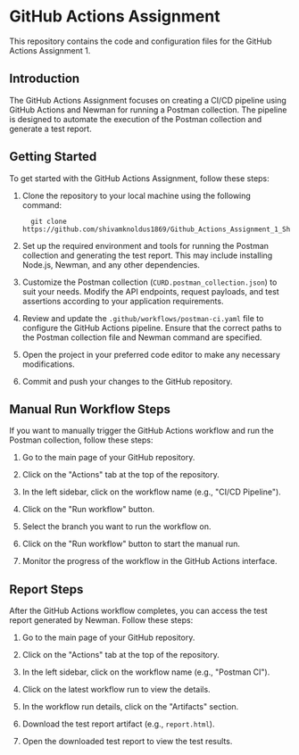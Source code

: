 # GitHub Actions Assignment

This repository contains the code and configuration files for the GitHub Actions Assignment 1.

## Introduction

The GitHub Actions Assignment focuses on creating a CI/CD pipeline using GitHub Actions and Newman for running a Postman collection. The pipeline is designed to automate the execution of the Postman collection and generate a test report.

## Getting Started

To get started with the GitHub Actions Assignment, follow these steps:

1. Clone the repository to your local machine using the following command:

         git clone https://github.com/shivamknoldus1869/Github_Actions_Assignment_1_Shivam.git

2. Set up the required environment and tools for running the Postman collection and generating the test report. This may include installing Node.js, Newman, and any other dependencies.

3. Customize the Postman collection (`CURD.postman_collection.json`) to suit your needs. Modify the API endpoints, request payloads, and test assertions according to your application requirements.

4. Review and update the `.github/workflows/postman-ci.yaml` file to configure the GitHub Actions pipeline. Ensure that the correct paths to the Postman collection file and Newman command are specified.

5. Open the project in your preferred code editor to make any necessary modifications.

6. Commit and push your changes to the GitHub repository.

## Manual Run Workflow Steps

If you want to manually trigger the GitHub Actions workflow and run the Postman collection, follow these steps:

1. Go to the main page of your GitHub repository.

2. Click on the "Actions" tab at the top of the repository.

3. In the left sidebar, click on the workflow name (e.g., "CI/CD Pipeline").

4. Click on the "Run workflow" button.

5. Select the branch you want to run the workflow on.

6. Click on the "Run workflow" button to start the manual run.

7. Monitor the progress of the workflow in the GitHub Actions interface.

## Report Steps

After the GitHub Actions workflow completes, you can access the test report generated by Newman. Follow these steps:

1. Go to the main page of your GitHub repository.

2. Click on the "Actions" tab at the top of the repository.

3. In the left sidebar, click on the workflow name (e.g., "Postman CI").

4. Click on the latest workflow run to view the details.

5. In the workflow run details, click on the "Artifacts" section.

6. Download the test report artifact (e.g., `report.html`).

7. Open the downloaded test report to view the test results.
